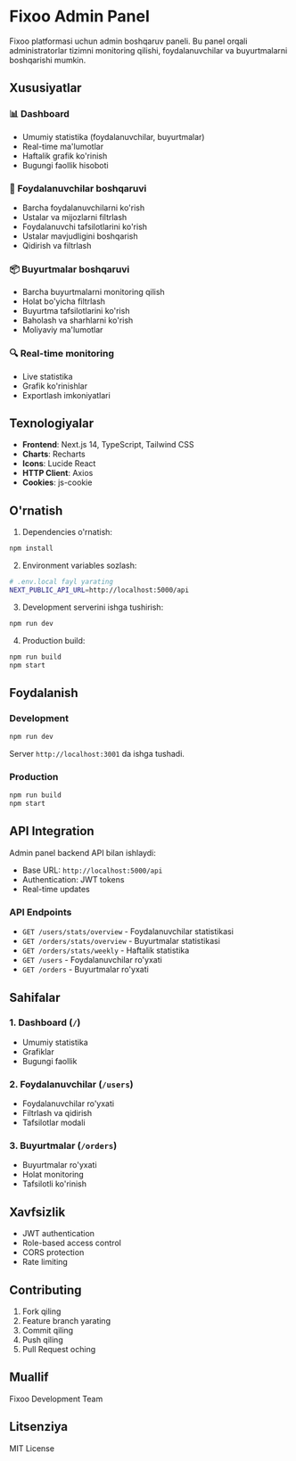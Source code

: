 # Fixoo Admin Panel

Fixoo platformasi uchun admin boshqaruv paneli. Bu panel orqali administratorlar tizimni monitoring qilishi, foydalanuvchilar va buyurtmalarni boshqarishi mumkin.

## Xususiyatlar

### 📊 Dashboard
- Umumiy statistika (foydalanuvchilar, buyurtmalar)
- Real-time ma'lumotlar
- Haftalik grafik ko'rinish
- Bugungi faollik hisoboti

### 👥 Foydalanuvchilar boshqaruvi
- Barcha foydalanuvchilarni ko'rish
- Ustalar va mijozlarni filtrlash
- Foydalanuvchi tafsilotlarini ko'rish
- Ustalar mavjudligini boshqarish
- Qidirish va filtrlash

### 📦 Buyurtmalar boshqaruvi
- Barcha buyurtmalarni monitoring qilish
- Holat bo'yicha filtrlash
- Buyurtma tafsilotlarini ko'rish
- Baholash va sharhlarni ko'rish
- Moliyaviy ma'lumotlar

### 🔍 Real-time monitoring
- Live statistika
- Grafik ko'rinishlar
- Exportlash imkoniyatlari

## Texnologiyalar

- **Frontend**: Next.js 14, TypeScript, Tailwind CSS
- **Charts**: Recharts
- **Icons**: Lucide React
- **HTTP Client**: Axios
- **Cookies**: js-cookie

## O'rnatish

1. Dependencies o'rnatish:
```bash
npm install
```

2. Environment variables sozlash:
```bash
# .env.local fayl yarating
NEXT_PUBLIC_API_URL=http://localhost:5000/api
```

3. Development serverini ishga tushirish:
```bash
npm run dev
```

4. Production build:
```bash
npm run build
npm start
```

## Foydalanish

### Development
```bash
npm run dev
```
Server `http://localhost:3001` da ishga tushadi.

### Production
```bash
npm run build
npm start
```

## API Integration

Admin panel backend API bilan ishlaydi:
- Base URL: `http://localhost:5000/api`
- Authentication: JWT tokens
- Real-time updates

### API Endpoints
- `GET /users/stats/overview` - Foydalanuvchilar statistikasi
- `GET /orders/stats/overview` - Buyurtmalar statistikasi
- `GET /orders/stats/weekly` - Haftalik statistika
- `GET /users` - Foydalanuvchilar ro'yxati
- `GET /orders` - Buyurtmalar ro'yxati

## Sahifalar

### 1. Dashboard (`/`)
- Umumiy statistika
- Grafiklar
- Bugungi faollik

### 2. Foydalanuvchilar (`/users`)
- Foydalanuvchilar ro'yxati
- Filtrlash va qidirish
- Tafsilotlar modali

### 3. Buyurtmalar (`/orders`)
- Buyurtmalar ro'yxati
- Holat monitoring
- Tafsilotli ko'rinish

## Xavfsizlik

- JWT authentication
- Role-based access control
- CORS protection
- Rate limiting

## Contributing

1. Fork qiling
2. Feature branch yarating
3. Commit qiling
4. Push qiling
5. Pull Request oching

## Muallif

Fixoo Development Team

## Litsenziya

MIT License
